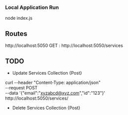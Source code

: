 ### Local Application Run

node index.js

## Routes
http://localhost:5050
GET : http://localhost:5050/services

## TODO

- Update Services Collection {Post}

curl --header "Content-Type: application/json" \
  --request POST \
  --data '{"email":"xyzabcd@xyz.com","id":"123"}' \
  http://localhost:5050/services/

- Delete Services Collection {Post}


